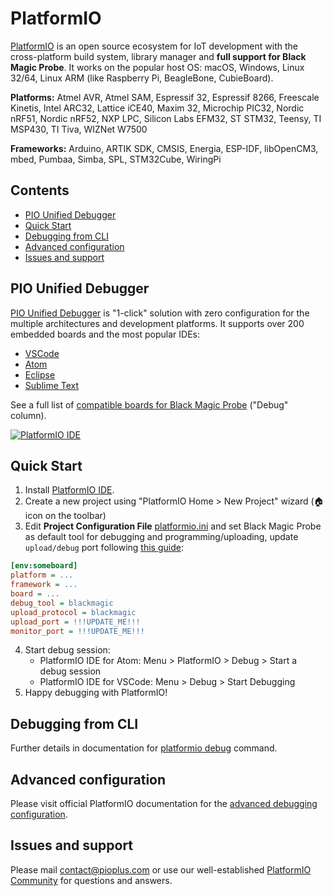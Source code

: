# PlatformIO

[PlatformIO](https://platformio.org/?utm_source=github&utm_medium=blackmagic) is an open source ecosystem for IoT development with the cross-platform build system, library manager and **full support for Black Magic Probe**. It works on the popular host OS: macOS, Windows, Linux 32/64, Linux ARM (like Raspberry Pi, BeagleBone, CubieBoard).

**Platforms:** Atmel AVR, Atmel SAM, Espressif 32, Espressif 8266, Freescale Kinetis, Intel ARC32, Lattice iCE40, Maxim 32, Microchip PIC32, Nordic nRF51, Nordic nRF52, NXP LPC, Silicon Labs EFM32, ST STM32, Teensy, TI MSP430, TI Tiva, WIZNet W7500

**Frameworks:** Arduino, ARTIK SDK, CMSIS, Energia, ESP-IDF, libOpenCM3, mbed, Pumbaa, Simba, SPL, STM32Cube, WiringPi

## Contents
- [PIO Unified Debugger](#pio-unified-debugger)
- [Quick Start](#quick-start)
- [Debugging from CLI](#debugging-from-cli)
- [Advanced configuration](#advanced-configuration)
- [Issues and support](#issues-and-support)

## PIO Unified Debugger

[PIO Unified Debugger](http://docs.platformio.org/en/latest/plus/debugging.html?utm_source=github&utm_medium=blackmagic) is "1-click" solution with zero configuration for the multiple architectures and development platforms. It supports over 200 embedded boards and the most popular IDEs:

* [VSCode](http://docs.platformio.org/en/latest/ide/vscode.html?utm_source=github&utm_medium=blackmagic#ide-vscode)
* [Atom](http://docs.platformio.org/en/latest/ide/atom.html?utm_source=github&utm_medium=blackmagic#ide-atom)
* [Eclipse](http://docs.platformio.org/en/latest/ide/eclipse.html?utm_source=github&utm_medium=blackmagic#ide-eclipse)
* [Sublime Text](http://docs.platformio.org/en/latest/ide/sublimetext.html?utm_source=github&utm_medium=blackmagic#ide-sublimetext)

See a full list of [compatible boards for Black Magic Probe](http://docs.platformio.org/en/latest/plus/debugging.html?utm_source=github&utm_medium=blackmagic#boards) ("Debug" column).

[![PlatformIO IDE](https://raw.githubusercontent.com/platformio/platformio-docs/develop/_static/ide/vscode/platformio-ide-vscode.png)](https://platformio.org/platformio-ide?utm_source=github&utm_medium=blackmagic)

## Quick Start

1. Install [PlatformIO IDE](https://platformio.org/platformio-ide?utm_source=github&utm_medium=blackmagic).
2. Create a new project using "PlatformIO Home > New Project" wizard (🏠 icon on the toolbar)
3. Edit **Project Configuration File** [platformio.ini](http://docs.platformio.org/en/latest/projectconf.html?utm_source=github&utm_medium=blackmagic) and set Black Magic Probe as default tool for debugging and programming/uploading, update `upload/debug` port following [this guide](https://github.com/blackmagic-debug/blackmagic/wiki/Useful-GDB-commands#connecting-gdb-to-the-black-magic-probe):

```ini
[env:someboard]
platform = ...
framework = ...
board = ...
debug_tool = blackmagic
upload_protocol = blackmagic
upload_port = !!!UPDATE_ME!!!
monitor_port = !!!UPDATE_ME!!!
```

4. Start debug session:
   * PlatformIO IDE for Atom: Menu > PlatformIO > Debug > Start a debug session
   * PlatformIO IDE for VSCode: Menu > Debug > Start Debugging
5. Happy debugging with PlatformIO!

## Debugging from CLI

Further details in documentation for [platformio debug](http://docs.platformio.org/en/latest/userguide/cmd_debug.html?utm_source=github&utm_medium=blackmagic) command.

## Advanced configuration

Please visit official PlatformIO documentation for the [advanced debugging configuration](http://docs.platformio.org/en/latest/projectconf/section_env_debug.html?utm_source=github&utm_medium=blackmagic).

## Issues and support

Please mail [contact@pioplus.com](mailto:contact@pioplus.com?Subject=PlatformIO%20Unified%20Debugger%20and%20Black%20Magic%20Probe) or use our well-established [PlatformIO Community](https://community.platformio.org?utm_source=github&utm_medium=blackmagic) for questions and answers.
